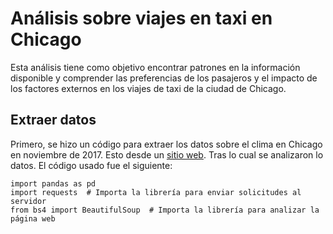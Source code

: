 # Análisis sobre viajes en taxi en Chicago
Esta análisis tiene como objetivo encontrar patrones en la información disponible y comprender las preferencias de los pasajeros y el impacto de los factores externos en los viajes de taxi de la ciudad de Chicago.

## Extraer datos
Primero, se hizo un código para extraer los datos sobre el clima en Chicago en noviembre de 2017. Esto desde un [sitio web](https://practicum-content.s3.us-west-1.amazonaws.com/data-analyst-eng/moved_chicago_weather_2017.html). Tras lo cual se analizaron lo datos. El código usado fue el siguiente:

```
import pandas as pd 
import requests  # Importa la librería para enviar solicitudes al servidor 
from bs4 import BeautifulSoup  # Importa la librería para analizar la página web 
```
